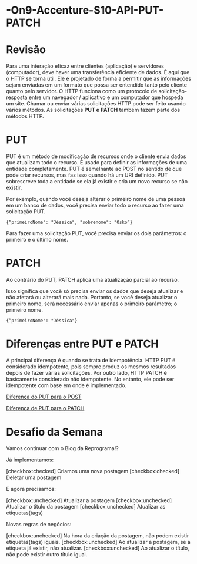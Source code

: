 # -On9-Accenture-S10-API-PUT-PATCH


# Revisão 

Para uma interação eficaz entre clientes (aplicação) e servidores (computador), deve haver uma transferência eficiente de dados. É aqui que o HTTP se torna útil. Ele é projetado de forma a permitir que as informações sejam enviadas em um formato que possa ser entendido tanto pelo cliente quanto pelo servidor. O HTTP funciona como um protocolo de solicitação-resposta entre um navegador / aplicativo e um computador que hospeda um site. Chamar ou enviar várias solicitações HTTP pode ser feito usando vários métodos. As solicitações **PUT e PATCH** também fazem parte dos métodos HTTP.

# PUT 

PUT é um método de modificação de recursos onde o cliente envia dados que atualizam todo o recurso. É usado para definir as informações de uma entidade completamente. PUT é semelhante ao POST no sentido de que pode criar recursos, mas faz isso quando há um URI definido. PUT sobrescreve toda a entidade se ela já existir e cria um novo recurso se não existir.

Por exemplo, quando você deseja alterar o primeiro nome de uma pessoa em um banco de dados, você precisa enviar todo o recurso ao fazer uma solicitação PUT.

```
{“primeiroNome": "Jéssica", "sobrenome": "Osko”}
```
Para fazer uma solicitação PUT, você precisa enviar os dois parâmetros: o primeiro e o último nome.

# PATCH

Ao contrário do PUT, PATCH aplica uma atualização parcial ao recurso.

Isso significa que você só precisa enviar os dados que deseja atualizar e não afetará ou alterará mais nada. Portanto, se você deseja atualizar o primeiro nome, será necessário enviar apenas o primeiro parâmetro; o primeiro nome.

```
{“primeiroNome": "Jéssica"}
```


# Diferenças entre PUT e PATCH

A principal diferença é quando se trata de idempotência. HTTP PUT é considerado idempotente, pois sempre produz os mesmos resultados depois de fazer várias solicitações. Por outro lado, HTTP PATCH é basicamente considerado não idempotente. No entanto, ele pode ser idempotente com base em onde é implementado.



[Diferença do PUT para o POST](https://pt.stackoverflow.com/questions/92870/qual-%C3%A9-a-diferen%C3%A7a-entre-o-m%C3%A9todo-put-e-o-post#:~:text=PUT%20%C3%A9%20uma%20opera%C3%A7%C3%A3o%20idempotente,como%20voc%C3%AA%20enviou%2C%20independente%20do)

[Diferença de PUT para o PATCH](https://pt.stackoverflow.com/questions/217894/qual-%C3%A9-a-diferen%C3%A7a-entre-o-m%C3%A9todo-put-e-o-patch)


# Desafio da Semana

Vamos continuar com o Blog da Reprograma!?

Já implementamos:

[checkbox:checked] Criamos uma nova postagem
[checkbox:checked] Deletar uma postagem

E agora precisamos:

 [checkbox:unchecked] Atualizar a postagem
 [checkbox:unchecked] Atualizar o título da postagem
 [checkbox:unchecked] Atualizar as etiquetas(tags)


Novas regras de negócios:

[checkbox:unchecked] Na hora da criação da postagem, não podem existir etiquetas(tags) iguais.
[checkbox:unchecked] Ao atualizar a postagem, se a etiqueta já existir, não atualizar. 
[checkbox:unchecked] Ao atualizar o título, não pode existir outro título igual.

